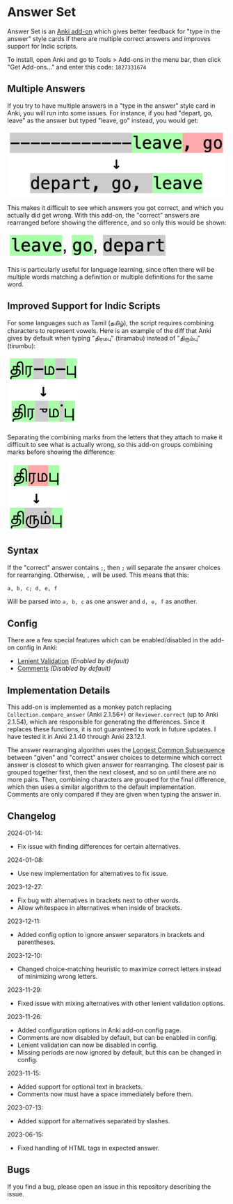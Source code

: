 # Answer Set

Answer Set is an [Anki add-on](https://ankiweb.net/shared/info/1827331674)
which gives better feedback for "type in the answer" style cards if there are
multiple correct answers and improves support for Indic scripts.

To install, open Anki and go to Tools > Add-ons in the menu bar, then click
"Get Add-ons..." and enter this code: `1827331674`

## Multiple Answers

If you try to have multiple answers in a "type in the answer" style card in
Anki, you will run into some issues. For instance, if you had "depart, go,
leave" as the answer but typed "leave, go" instead, you would get:

![Old difference for multiple words](img/leave_old.png)

This makes it difficult to see which answers you got correct, and which you
actually did get wrong. With this add-on, the "correct" answers are rearranged
before showing the difference, and so only this would be shown:

![New difference for multiple words](img/leave_new.png)

This is particularly useful for language learning, since often there will be
multiple words matching a definition or multiple definitions for the same word.

## Improved Support for Indic Scripts

For some languages such as Tamil (தமிழ்), the script requires combining
characters to represent vowels. Here is an example of the diff that Anki gives
by default when typing "திரமபு" (tiramabu) instead of "திரும்பு" (tirumbu):

![Old difference for Tamil word](img/tamil_old.png)

Separating the combining marks from the letters that they attach to make it
difficult to see what is actually wrong, so this add-on groups combining marks
before showing the difference:

![New difference for Tamil word](img/tamil_new.png)

## Syntax

If the "correct" answer contains `;`, then `;` will separate the answer choices
for rearranging. Otherwise, `,` will be used. This means that this:

```txt
a, b, c; d, e, f
```

Will be parsed into `a, b, c` as one answer and `d, e, f` as another.

## Config

There are a few special features which can be enabled/disabled in the add-on
config in Anki:

* [Lenient Validation](doc/lenient_validation.md) *(Enabled by default)*
* [Comments](doc/comments.md) *(Disabled by default)*

## Implementation Details

This add-on is implemented as a monkey patch replacing
`Collection.compare_answer` (Anki 2.1.56+) or `Reviewer.correct` (up to Anki
2.1.54), which are responsible for generating the differences. Since it replaces
these functions, it is not guaranteed to work in future updates. I have tested
it in Anki 2.1.40 through Anki 23.12.1.

The answer rearranging algorithm uses the
[Longest Common Subsequence](https://en.wikipedia.org/wiki/Longest_common_subsequence)
between "given" and "correct" answer choices to determine which correct answer
is closest to which given answer for rearranging. The closest pair is grouped
together first, then the next closest, and so on until there are no more pairs.
Then, combining characters are grouped for the final difference, which then uses
a similar algorithm to the default implementation. Comments are only compared if
they are given when typing the answer in.

## Changelog

2024-01-14:

* Fix issue with finding differences for certain alternatives.

2024-01-08:

* Use new implementation for alternatives to fix issue.

2023-12-27:

* Fix bug with alternatives in brackets next to other words.
* Allow whitespace in alternatives when inside of brackets.

2023-12-11:

* Added config option to ignore answer separators in brackets and parentheses.

2023-12-10:

* Changed choice-matching heuristic to maximize correct letters instead of minimizing wrong letters.

2023-11-29:

* Fixed issue with mixing alternatives with other lenient validation options.

2023-11-26:

* Added configuration options in Anki add-on config page.
* Comments are now disabled by default, but can be enabled in config.
* Lenient validation can now be disabled in config.
* Missing periods are now ignored by default, but this can be changed in config.

2023-11-15:

* Added support for optional text in brackets.
* Comments now must have a space immediately before them.

2023-07-13:

* Added support for alternatives separated by slashes.

2023-06-15:

* Fixed handling of HTML tags in expected answer.

## Bugs

If you find a bug, please open an issue in this repository describing the issue.
